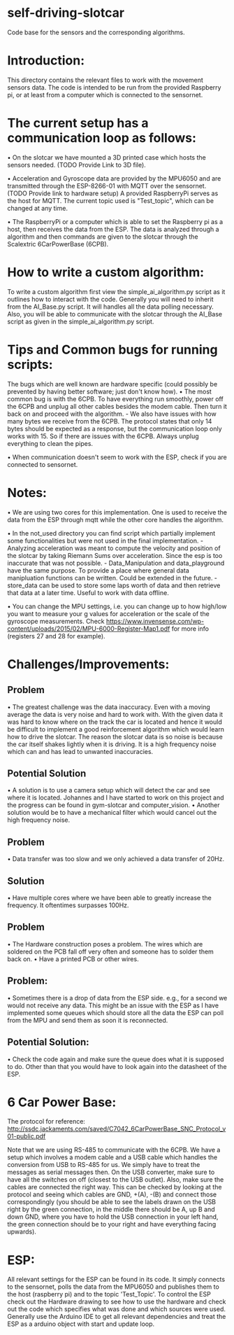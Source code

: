 # self-driving-slotcar
Code base for the sensors and the corresponding algorithms.

Introduction:
=============
This directory contains the relevant files to work with the movement sensors data.
The code is intended to be run from the provided Raspberry pi, or at least from a computer which is connected to the
sensornet.


The current setup has a communication loop as follows:
======================================================
• On the slotcar we have mounted a 3D printed case which hosts the sensors needed. (TODO Provide Link to 3D file).

• Acceleration and Gyroscope data are provided by the MPU6050
and are transmitted through the ESP-8266-01 with MQTT over the sensornet. (TODO Provide link to hardware setup)
A provided RaspberryPi serves as the host for MQTT. The current topic used is "Test_topic", which can be
changed at any time.

• The RaspberryPi or a computer which is able to set the Raspberry pi as a host,
then receives the data from the ESP. The data is analyzed through a algorithm and then commands are given
to the slotcar through the Scalextric 6CarPowerBase (6CPB).


How to write a custom algorithm:
================================
To write a custom algorithm first view the simple_ai_algorithm.py script as it outlines how to interact with the code.
Generally you will need to inherit from the AI_Base.py script. It will handles all the data polling necessary. Also,
you will be able to communicate with the slotcar through the AI_Base script as
given in the simple_ai_algorithm.py script.


Tips and Common bugs for running scripts:
==============================================
The bugs which are well known are hardware specific (could possibly be prevented by having better software; just don't
know how).
• The most common bug is with the 6CPB. To have everything run smoothly, power off the 6CPB and unplug all other
cables besides the modem cable. Then turn it back on and proceed with the algorithm.
    - We also have issues with how many bytes we receive from the 6CPB. The protocol states that only 14 bytes should be
    expected as a response, but the communication loop only works with 15. So if there are issues with the 6CPB.
    Always unplug everything to clean the pipes.

• When communication doesn't seem to work with the ESP, check if you are connected to sensornet.


Notes:
======
• We are using two cores for this implementation. One is used to receive the data from the ESP through mqtt while
the other core handles the algorithm.

• In the not_used directory you can find script which partially implement some functionalities but were not used in the
final implementation.
    - Analyzing acceleration was meant to compute the velocity and position of the slotcar by taking Riemann Sums over
    acceleration. Since the esp is too inaccurate that was not possible.
    - Data_Manipulation and data_playground have the same purpose. To provide a place where general data manipluation
    functions can be written. Could be extended in the future.
    -store_data can be used to store some laps worth of data and then retrieve that data at a later time.
    Useful to work with data offline.

• You can change the MPU settings, i.e. you can change up to how high/low you want to measure your g values for
acceleration or the scale of the gyroscope measurements. Check
 https://www.invensense.com/wp-content/uploads/2015/02/MPU-6000-Register-Map1.pdf for more info (registers 27 and 28
 for example).

Challenges/Improvements:
========================
Problem
-------
• The greatest challenge was the data inaccuracy. Even with a moving average the data is very noise and hard to
work with. With the given data it was hard to know where on the track the car is located and hence it would be difficult
to implement a good reinforcement algorithm which would learn how to drive the slotcar.
The reason the slotcar data is so noise is because the car itself shakes lightly when it is driving. It is a high
frequency noise which can and has lead to unwanted inaccuracies.

Potential Solution
--------
• A solution is to use a camera setup which will detect the car and see where it is located. Johannes and I have started
to work on this project and the progress can be found in gym-slotcar and computer_vision.
• Another solution would be to have a mechanical filter which would cancel out the high frequency noise.

Problem
-------
• Data transfer was too slow and we only achieved a data transfer of 20Hz.

Solution
--------
• Have multiple cores where we have been able to greatly increase the frequency. It oftentimes surpasses 100Hz.

Problem
-------
• The Hardware construction poses a problem. The wires which are soldered on the PCB fall off very often and
someone has to solder them back on.
• Have a printed PCB or other wires.

Problem:
--------
• Sometimes there is a drop of data from the ESP side. e.g., for a second we would not receive any data.
This might be an issue with the ESP as I have implemented some queues which should store all the data the ESP
can poll from the MPU and send them as soon it is reconnected.

Potential Solution:
-------------------
• Check the code again and make sure the queue does what it is supposed to do. Other than that you would have to look
again into the datasheet of the ESP.


6 Car Power Base:
=================
The protocol for reference: http://ssdc.jackaments.com/saved/C7042_6CarPowerBase_SNC_Protocol_v01-public.pdf

Note that we are using RS-485 to communicate with the 6CPB. We have a setup which involves a modem cable and a
USB cable which handles the conversion from USB to RS-485 for us. We simply have to treat the messages as serial
messages then. On the USB converter, make sure to have all the switches on off (closest to the USB outlet). Also,
make sure the cables are connected the right way. This can be checked by looking at the protocol and seeing which
cables are GND, +(A), -(B) and connect those correspondingly (you should be able to see the labels drawn on
the USB right by the green connection, in the middle there should be A, up B and down GND, where
you have to hold the USB connection in your left hand, the green connection should be to your right
and have everything facing upwards).


ESP:
====
All relevant settings for the ESP can be found in its code. It simply connects to the sensornet, polls the
data from the MPU6050 and publishes them to the host (raspberry pi) and to the topic 'Test_Topic'.
To control the ESP check out the Hardware drawing to see how to use the hardware and check out the code which specifies
what was done and which sources were used. Generally use the Arduino IDE to get all relevant dependencies and treat the
ESP as a arduino object with start and update loop.

